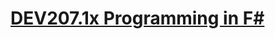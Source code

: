 # [DEV207.1x Programming in F#](https://courses.edx.org/courses/course-v1:Microsoft+DEV207.1x+1T2016/info)

